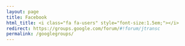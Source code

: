 ```yaml
---
layout: page
title: Facebook
html_title: <i class="fa fa-users" style="font-size:1.5em;"></i>
redirect: https://groups.google.com/forum/#!forum/jtransc
permalink: /googlegroups/
---
```


<i class="fa fa-users"></i>
